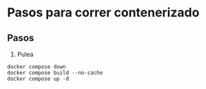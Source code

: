 # Pasos para correr contenerizado

## Pasos

1. Pulea

```
docker compose down
docker compose build --no-cache
docker compose up -d
```
